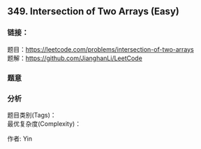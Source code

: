 ## 349. Intersection of Two Arrays (Easy)

### **链接**：
题目：https://leetcode.com/problems/intersection-of-two-arrays  
题解：https://github.com/JianghanLi/LeetCode

### **题意**



### **分析**  
题目类别(Tags)：  
最优复杂度(Complexity)：  



作者: Yin
